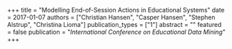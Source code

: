 +++
title = "Modelling End-of-Session Actions in Educational Systems"
date = 2017-01-07
authors = ["Christian Hansen", "Casper Hansen", "Stephen Alstrup", "Christina Lioma"]
publication_types = ["1"]
abstract = ""
featured = false
publication = "*International Conference on Educational Data Mining*"
+++

